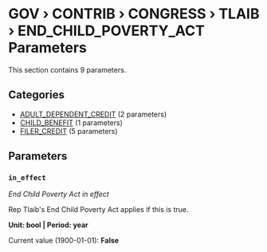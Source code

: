 # GOV › CONTRIB › CONGRESS › TLAIB › END_CHILD_POVERTY_ACT Parameters

This section contains 9 parameters.

## Categories

- [ADULT_DEPENDENT_CREDIT](adult_dependent_credit/index.md) (2 parameters)
- [CHILD_BENEFIT](child_benefit/index.md) (1 parameters)
- [FILER_CREDIT](filer_credit/index.md) (5 parameters)

## Parameters

### `in_effect`
*End Child Poverty Act in effect*

Rep Tlaib's End Child Poverty Act applies if this is true.

**Unit: bool | Period: year**

Current value (1900-01-01): **False**

